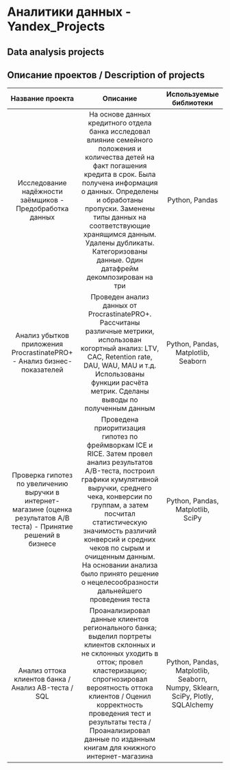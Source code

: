 # Аналитики данных - Yandex_Projects
## Data analysis projects


## Описание проектов / Description of projects


| Название проекта              | Описание           | Используемые библиотеки                     |
| :--------------------: | :---------------------: |:---------------------------:|
| Исследование надёжности заёмщиков - Предобработка данных | На основе данных кредитного отдела банка исследовал влияние семейного положения и количества детей на факт погашения кредита в срок. Была получена информация о данных. Определены и обработаны пропуски. Заменены типы данных на соответствующие хранящимся данным. Удалены дубликаты. Категоризованы данные. Один датафрейм декомпозирован на три | Python, Pandas |
| Анализ убытков приложения ProcrastinatePRO+ - Анализ бизнес-показателей | Проведен анализ данных от ProcrastinatePRO+. Рассчитаны различные метрики, использован когортный анализ: LTV, CAC, Retention rate, DAU, WAU, MAU и т.д. Использованы функции расчёта метрик. Сделаны выводы по полученным данным | Python, Pandas, Matplotlib, Seaborn |
| Проверка гипотез по увеличению выручки в интернет-магазине (оценка результатов A/B теста) - Принятие решений в бизнесе | Проведена приоритизация гипотез по фреймворкам ICE и RICE. Затем провел анализ результатов A/B-теста, построил графики кумулятивной выручки, среднего чека, конверсии по группам, а затем посчитал статистическую значимость различий конверсий и средних чеков по сырым и очищенным данным. На основании анализа было принято решение о нецелесообразности дальнейшего проведения теста | Python, Pandas, Matplotlib, SciPy |
| Анализ оттока клиентов банка / Анализ AB-теста / SQL | Проанализировал данные клиентов регионального банка; выделил портреты клиентов склонных и не склонных уходить в отток; провел кластеризацию; спрогнозировал вероятность оттока клиентов / Оценил корректность проведения тест и результаты теста / Проанализировал данные по изданным книгам для книжного интернет-магазина | Python, Pandas, Matplotlib, Seaborn, Numpy, Sklearn, SciPy, Plotly, SQLAlchemy |
